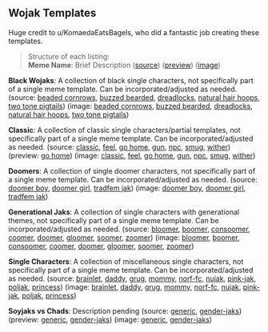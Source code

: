 ## Wojak Templates

Huge credit to u/KomaedaEatsBagels, who did a fantastic job creating these templates.

> Structure of each listing:  
> **Meme Name**: Brief Description
 ([source]())
 ([preview]())
 ([image]())
 
**Black Wojaks**: A collection of black single characters, not specifically part of a single meme template. Can be incorporated/adjusted as needed.
 (source: [beaded cornrows](black-wojaks/beaded-cornrows.txt), [buzzed bearded](black-wojaks/buzzed-bearded.txt), [dreadlocks](black-wojaks/dreadlocks.txt), [natural hair hoops](black-wojaks/natural-hair-hoops.txt), [two tone pigtails](black-wojaks/two-tone-pigtails.txt))
 (image: [beaded cornrows](black-wojaks/beaded-cornrows.png), [buzzed bearded](black-wojaks/buzzed-bearded.png), [dreadlocks](black-wojaks/dreadlocks.png), [natural hair hoops](black-wojaks/natural-hair-hoops.png), [two tone pigtails](black-wojaks/two-tone-pigtails.png))
 
**Classic**: A collection of classic single characters/partial templates, not specifically part of a single meme template. Can be incorporated/adjusted as needed.
 (source: [classic](classic/classic.txt), [feel](classic/feel.txt), [go home](https://raw.githubusercontent.com/MurdoMaclachlan/ToR-Repost-Collection/master/wojak/classic/go-home.md), [gun](classic/gun.txt), [npc](classic/npc.txt), [smug](classic/smug.txt), [wither](classic/wither.txt))
 (preview: [go home](classic/go-home.md))
 (image: [classic](classic/classic.jpg), [feel](classic/feel.png), [go home](classic/go-home.jpg), [gun](classic/gun.jpg), [npc](classic/npc.jpg), [smug](classic/smug.jpg), [wither](classic/wither.jpg))

**Doomers**: A collection of single doomer characters, not specifically part of a single meme template. Can be incorporated/adjusted as needed.
 (source: [doomer boy](doomers/doomer-boy.txt), [doomer girl](doomers/doomer-girl.txt), [tradfem jak](doomers/tradfem-jak.txt))
 (image: [doomer boy](doomers/doomer-boy.jpg), [doomer girl](doomers/doomer-girl.jpg), [tradfem jak](doomers/tradfem-jak.jpg))

**Generational Jaks**: A collection of single characters with generational themes, not specifically part of a single meme template. Can be incorporated/adjusted as needed.
 (source: [bloomer](generational-jaks/bloomer.txt), [boomer](generational-jaks/boomer.txt), [consoomer](generational-jaks/consoomer.txt), [coomer](generational-jaks/coomer.txt), [doomer](generational-jaks/doomer.txt), [gloomer](generational-jaks/gloomer.txt), [soomer](generational-jaks/soomer.txt), [zoomer](generational-jaks/zoomer.txt))
 (image: [bloomer](generational-jaks/bloomer.jpg), [boomer](generational-jaks/boomer.jpg), [consoomer](generational-jaks/consoomer.jpg), [coomer](generational-jaks/coomer.png), [doomer](generational-jaks/doomer.jpg), [gloomer](generational-jaks/gloomer.png), [soomer](generational-jaks/soomer.jpg), [zoomer](generational-jaks/zoomer.png))

**Single Characters**: A collection of miscellaneous single characters, not specifically part of a single meme template. Can be incorporated/adjusted as needed.
 (source: [brainlet](single-characters/brainlet.txt), [daddy](single-characters/daddy.txt), [grug](single-characters/grug.txt), [mommy](single-characters/mommy.txt), [norf-fc](single-characters/norf-fc.txt), [nujak](single-characters/nujak.txt), [pink-jak](single-characters/pink-jak.txt), [poljak](single-characters/poljak.txt), [princess](single-characters/princess-jak.txt))
 (image: [brainlet](single-characters/brainlet-jak.jpg), [daddy](single-characters/daddy.jpg), [grug](single-characters/grug-jak.jpg), [mommy](single-characters/mommy-jak.jpg), [norf-fc](single-characters/norf-fc.jpg), [nujak](single-characters/nujak.jpg), [pink-jak](single-characters/pink-jak.jpg), [poljak](single-characters/poljak-jak.jpg), [princess](single-characters/princess-jak.jpg))

**Soyjaks vs Chads**: Description pending
 (source: [generic](https://raw.githubusercontent.com/MurdoMaclachlan/ToR-Repost-Collection/master/wojak/soyjaks-vs-chads/soyjaks-vs-chads.md), [gender-jaks](https://raw.githubusercontent.com/MurdoMaclachlan/ToR-Repost-Collection/master/wojak/soyjaks-vs-chads/gender-jaks.md))
 (preview: [generic](soyjaks-vs-chads/soyjaks-vs-chads.md), [gender-jaks](soyjaks-vs-chads/gender-jaks.md))
 (image: [generic](soyjaks-vs-chads/Soyjaks-vs-Chads.jpg), [gender-jaks](soyjaks-vs-chads/gender-jaks.jpg))
